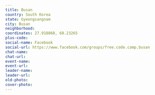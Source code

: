 ```yaml
---
title: Busan
country: South Korea
state: Gyeongsangnam
city: Busan
neighborhood: 
coordinates: 27.918868, 68.23265
plus-code:
social-name: Facebook
social-url: https://www.facebook.com/groups/free.code.camp.busan
chat-name:
chat-url:
event-name:
event-url:
leader-name:
leader-url:
old-photo: 
cover-photo:
---
```

